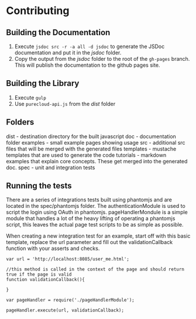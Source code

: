 
# Contributing
## Building the Documentation

1. Execute ````jsdoc src -r -a all -d jsdoc```` to generate the JSDoc documentation and put it in the _jsdoc_ folder.
2. Copy the output from the _jsdoc_ folder to the root of the ````gh-pages```` branch. This will publish the documentation to the github pages site.

## Building the Library

1. Execute ````gulp````
2. Use ````purecloud-api.js```` from the _dist_ folder

## Folders
dist - destination directory for the built javascript
doc - documentation folder
examples - small example pages showing usage
src - additional src files that will be merged with the generated files
templates - mustache templates that are used to generate the code
tutorials - markdown examples that explain core concepts.  These get merged into the generated doc.
spec - unit and integration tests

## Running the tests
There are a series of integrations tests built using phantomjs and are located in the spec/phantomjs folder.  The authenticationModule is used to script the login using OAuth in phantomjs.  pageHandlerMondule is a simple module that handles a lot of the heavy lifting of operating a phantomjs script, this leaves the actual page test scripts to be as simple as possible.

When creating a new integration test for an example, start off with this basic template, replace the url parameter and fill out the validationCallback function with your asserts and checks.

```
var url = 'http://localhost:8085/user_me.html';

//this method is called in the context of the page and should return true if the page is valid
function validationCallback(){

}

var pageHandler = require('./pageHandlerModule');

pageHandler.execute(url, validationCallback);

```

